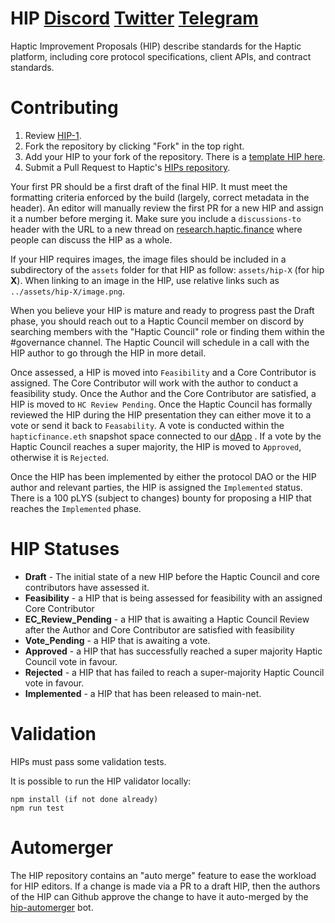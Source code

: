 # HIP [Discord](https://discord.gg/ahJVRvjyzk) [Twitter](https://twitter.com/Haptic_Finance) [Telegram](https://t.me/HapticFinance)

Haptic Improvement Proposals (HIP) describe standards for the Haptic platform, including core protocol specifications, client APIs, and contract standards.

# Contributing

1.  Review [HIP-1](https://github.com/hapticfinance/HIPs/blob/master/content/hips/hip-1.md).
2.  Fork the repository by clicking "Fork" in the top right.
3.  Add your HIP to your fork of the repository. There is a [template HIP here](hip-x.md).
4.  Submit a Pull Request to Haptic's [HIPs repository](https://github.com/hapticfinance/HIPs).

Your first PR should be a first draft of the final HIP. It must meet the formatting criteria enforced by the build (largely, correct metadata in the header). An editor will manually review the first PR for a new HIP and assign it a number before merging it. Make sure you include a `discussions-to` header with the URL to a new thread on [research.haptic.finance](https://research.haptic.finance) where people can discuss the HIP as a whole.

If your HIP requires images, the image files should be included in a subdirectory of the `assets` folder for that HIP as follow: `assets/hip-X` (for hip **X**). When linking to an image in the HIP, use relative links such as `../assets/hip-X/image.png`.

When you believe your HIP is mature and ready to progress past the Draft phase, you should reach out to a Haptic Council member on discord by searching members with the "Haptic Council" role or finding them within the #governance channel. The Haptic Council will schedule in a call with the HIP author to go through the HIP in more detail.

Once assessed, a HIP is moved into `Feasibility` and a Core Contributor is assigned. The Core Contributor will work with the author to conduct a feasibility study. Once the Author and the Core Contributor are satisfied, a HIP is moved to `HC Review Pending`. Once the Haptic Council has formally reviewed the HIP during the HIP presentation they can either move it to a vote or send it back to `Feasability`. A vote is conducted within the `hapticfinance.eth` snapshot space connected to our [dApp](https://haptic.finance/) . If a vote by the Haptic Council reaches a super majority, the HIP is moved to `Approved`, otherwise it is `Rejected`.

Once the HIP has been implemented by either the protocol DAO or the HIP author and relevant parties, the HIP is assigned the `Implemented` status. There is a 100 pLYS (subject to changes) bounty for proposing a HIP that reaches the `Implemented` phase.

# HIP Statuses

- **Draft** - The initial state of a new HIP before the Haptic Council and core contributors have assessed it.
- **Feasibility** - a HIP that is being assessed for feasibility with an assigned Core Contributor
- **EC_Review_Pending** - a HIP that is awaiting a Haptic Council Review after the Author and Core Contributor are satisfied with feasibility
- **Vote_Pending** - a HIP that is awaiting a vote.
- **Approved** - a HIP that has successfully reached a super majority Haptic Council vote in favour.
- **Rejected** - a HIP that has failed to reach a super-majority Haptic Council vote in favour.
- **Implemented** - a HIP that has been released to main-net.

# Validation

HIPs must pass some validation tests.

It is possible to run the HIP validator locally:

```
npm install (if not done already)
npm run test
```

# Automerger

The HIP repository contains an "auto merge" feature to ease the workload for HIP editors. If a change is made via a PR to a draft HIP, then the authors of the HIP can Github approve the change to have it auto-merged by the [hip-automerger](https://github.com/bakaoh/hip_automerger) bot.
